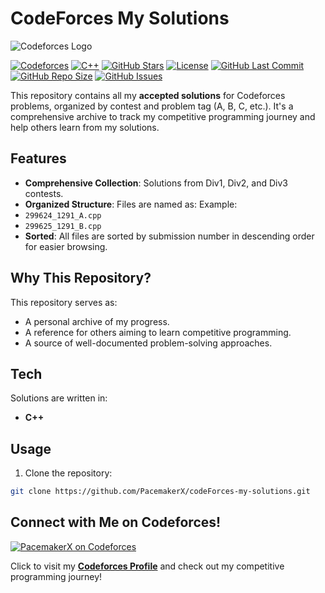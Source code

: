 # CodeForces My Solutions
![Codeforces Logo](https://codeforces.org/s/66806/images/codeforces-sponsored-by-ton.png)



[![Codeforces](https://img.shields.io/badge/Platform-Codeforces-blue)](https://codeforces.com)
[![C++](https://img.shields.io/badge/Language-C%2B%2B-00599C?logo=c%2B%2B)](https://isocpp.org/)
[![GitHub Stars](https://img.shields.io/github/stars/PacemakerX/codeForces-my-solutions?style=social)](https://github.com/PacemakerX/codeForces-my-solutions/stargazers)
[![License](https://img.shields.io/github/license/PacemakerX/codeForces-my-solutions)](./LICENSE)
[![GitHub Last Commit](https://img.shields.io/github/last-commit/PacemakerX/codeForces-my-solutions)](https://github.com/PacemakerX/codeForces-my-solutions/commits/main)
[![GitHub Repo Size](https://img.shields.io/github/repo-size/PacemakerX/codeForces-my-solutions)](https://github.com/PacemakerX/codeForces-my-solutions)
[![GitHub Issues](https://img.shields.io/github/issues/PacemakerX/codeForces-my-solutions)](https://github.com/PacemakerX/codeForces-my-solutions/issues)

This repository contains all my **accepted solutions** for Codeforces problems, organized by contest and problem tag (A, B, C, etc.). It's a comprehensive archive to track my competitive programming journey and help others learn from my solutions.

## Features

- **Comprehensive Collection**: Solutions from Div1, Div2, and Div3 contests.
- **Organized Structure**: Files are named as:
  Example:
- `299624_1291_A.cpp`
- `299625_1291_B.cpp`
- **Sorted**: All files are sorted by submission number in descending order for easier browsing.

## Why This Repository?

This repository serves as:

- A personal archive of my progress.
- A reference for others aiming to learn competitive programming.
- A source of well-documented problem-solving approaches.

## Tech

Solutions are written in:

- **C++**

## Usage

1. Clone the repository:

```sh
git clone https://github.com/PacemakerX/codeForces-my-solutions.git
```

## Connect with Me on Codeforces!

[![PacemakerX on Codeforces](https://userpic.codeforces.org/3719808/title/8ea657239e0d9fe0.jpg)](https://codeforces.com/profile/PacemakerX)

Click to visit my **[Codeforces Profile](https://codeforces.com/profile/PacemakerX)** and check out my competitive programming journey!

